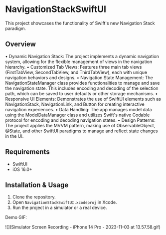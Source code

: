 # NavigationStackSwiftUI

This project showcases the functionality of Swift's new Navigation Stack paradigm.

## Overview

• Dynamic Navigation Stack: The project implements a dynamic navigation system, allowing for the flexible management of views in the navigation hierarchy.
• Customized Tab Views: Features three main tab views (FirstTabView, SecondTabView, and ThirdTabView), each with unique navigation behaviors and designs.
• Navigation State Management: The NavigationStateManager class provides functionalities to manage and save the navigation state. This includes encoding and decoding of the selection path, which can be saved to user defaults or other storage mechanisms.
• Responsive UI Elements: Demonstrates the use of SwiftUI elements such as NavigationStack, NavigationLink, and Button for creating interactive navigation experiences.
• Data Handling: The app manages model data using the ModelDataManager class and utilizes Swift's native Codable protocol for encoding and decoding navigation states.
• Design Patterns: The project applies the MVVM pattern, making use of ObservableObject, @State, and other SwiftUI paradigms to manage and reflect state changes in the UI.

## Requirements

- SwiftUI
- iOS 16.0+

## Installation & Usage

1. Clone the repository.
2. Open `NavigationStackSwiftUI.xcodeproj` in Xcode.
3. Run the project in a simulator or a real device.


Demo GIF:

![](Simulator Screen Recording - iPhone 14 Pro - 2023-11-03 at 13.57.58.gif)
